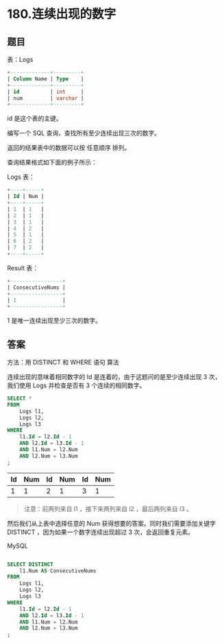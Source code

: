 # 180.连续出现的数字

## 题目

表：Logs
```sql
+-------------+---------+
| Column Name | Type    |
+-------------+---------+
| id          | int     |
| num         | varchar |
+-------------+---------+
```
id 是这个表的主键。


编写一个 SQL 查询，查找所有至少连续出现三次的数字。

返回的结果表中的数据可以按 任意顺序 排列。

 

查询结果格式如下面的例子所示：

 

Logs 表：
```sql
+----+-----+
| Id | Num |
+----+-----+
| 1  | 1   |
| 2  | 1   |
| 3  | 1   |
| 4  | 2   |
| 5  | 1   |
| 6  | 2   |
| 7  | 2   |
+----+-----+
```
Result 表：
```sql
+-----------------+
| ConsecutiveNums |
+-----------------+
| 1               |
+-----------------+
```
1 是唯一连续出现至少三次的数字。



## 答案



方法：用 DISTINCT 和 WHERE 语句
算法

连续出现的意味着相同数字的 Id 是连着的，由于这题问的是至少连续出现 3 次，我们使用 Logs 并检查是否有 3 个连续的相同数字。

```sql
SELECT *
FROM
    Logs l1,
    Logs l2,
    Logs l3
WHERE
    l1.Id = l2.Id - 1
    AND l2.Id = l3.Id - 1
    AND l1.Num = l2.Num
    AND l2.Num = l3.Num
;
```

| Id   | Num  | Id   | Num  | Id   | Num  |
| ---- | ---- | ---- | ---- | ---- | ---- |
| 1    | 1    | 2    | 1    | 3    | 1    |

> 注意：前两列来自 l1 ，接下来两列来自 l2 ，最后两列来自 l3 。

然后我们从上表中选择任意的 Num 获得想要的答案。同时我们需要添加关键字 DISTINCT ，因为如果一个数字连续出现超过 3 次，会返回重复元素。

MySQL
```sql

SELECT DISTINCT
    l1.Num AS ConsecutiveNums
FROM
    Logs l1,
    Logs l2,
    Logs l3
WHERE
    l1.Id = l2.Id - 1
    AND l2.Id = l3.Id - 1
    AND l1.Num = l2.Num
    AND l2.Num = l3.Num
;
